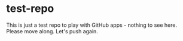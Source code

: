# test-repo
This is just a test repo to play with GitHub apps - nothing to see here.
Please move along.
Let's push again.
